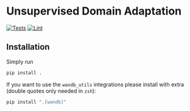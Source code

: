 # Unsupervised Domain Adaptation
[![Tests](https://github.com/iserh/uda/actions/workflows/test-main.yml/badge.svg?branch=main)](https://github.com/iserh/uda/actions/workflows/test-main.yml)
[![Lint](https://github.com/iserh/uda/actions/workflows/lint-main.yml/badge.svg?branch=main)](https://github.com/iserh/uda/actions/workflows/lint-main.yml)
## Installation
Simply run
```sh
pip install .
```

If you want to use the `wandb_utils` integrations please install with extra (double quotes only needed in `zsh`):
```sh
pip install ".[wandb]"
```
